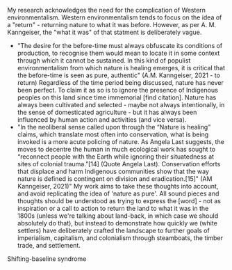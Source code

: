 My research acknowledges the need for the complication of Western environmentalism. Western environmentalism tends to focus on the idea of a "return" - returning nature to what it was before. However, as per A. M. Kanngeiser, the "what it was" of that statment is deliberately vague.
- "The desire for the before-time must always obfuscate its conditions of production, to recognise them would mean to locate it in some context through which it cannot be sustained. In this kind of populist environmentalism from which nature is healing emerges, it is critical that the before-time is seen as pure, authentic" (A.M. Kanngeiser, 2021 - to return)
Regardless of the time period being discussed, nature has never been perfect. To claim it as so is to ignore the presence of Indigenous peoples on this land since time immemorial [find citation]. Nature has always been cultivated and selected - maybe not always intentionally, in the sense of domesticated agriculture - but it has always been influenced by human action and activities (and vice versa). 
- "In the neoliberal sense called upon through the “Nature is healing” claims, which translate most often into conservation, what is being invoked is a more acute policing of nature. As Angela Last suggests, the moves to decentre the human in much ecological work has sought to “reconnect people with the Earth while ignoring their situatedness at sites of colonial trauma.”[14] (Quote Angela Last). Conservation efforts that displace and harm Indigenous communities show that the way nature is defined is contingent on division and eradication.[15]" (AM Kanngeiser, 2021)"
My work aims to take these thoughts into account, and avoid replicating the idea of 'nature as pure'. All sound pieces and thoughts should be understood as trying to express the [word] - not as inspiration or a call to action to return the land to what it was in the 1800s (unless we're talking about land-back, in which case we should absolutely do that), but instead to demonstrate how quickly we (white settlers) have deliberately crafted the landscape to further goals of imperialism, capitalism, and colonialism through steamboats, the timber trade, and settlement.


Shifting-baseline syndrome